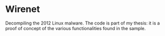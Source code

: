 # Wirenet

Decompiling the 2012 Linux malware.
The code is part of my thesis: it is a proof of concept of
the various functionalities found in the sample.

<!--# 
# ![GetLoginDataPath function](img/sample_screenshot.png)
# 
# * Summary of the analysis: Key takeaways should the reader get from the report regarding the specimen’s nature, origin, capabilities, and other relevant characteristics
# * Identification: The type of the file, its name, size, hashes (such as MD5, SHA1, and ssdeep), malware names (if known), current anti-virus detection capabilities
# <!-- ### md5: 9a0e765eecc5433af3dc726206ecc56e
# * Characteristics: The specimen’s capabilities for infecting files, self-preservation, spreading, leaking data, interacting with the attacker, and so on
# * Dependencies: Files and network resources related to the specimen’s functionality, such as supported OS versions and required initialization files, custom DLLs, executables, URLs, and scripts
# * Behavioral and code analysis findings: Overview of the analyst’s behavioral, as well as static and dynamic code analysis observations
# * Supporting figures: Logs, screenshots, string excerpts, function listings, and other exhibits that support the investigators analysis
# Incident recommendations: Indicators for detecting the specimen on other systems and networks (a.k.a. “indicators of compromise”), and possible for eradication steps 
-->
